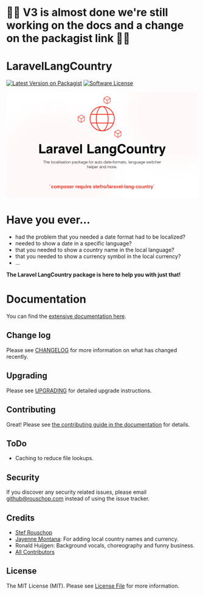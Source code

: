 # 🚨🚨 V3 is almost done we're still working on the docs and a change on the packagist link 🚨🚨

# LaravelLangCountry

[![Latest Version on Packagist][ico-version]][link-packagist]
[![Software License][ico-license]](LICENSE.md)

![laravel-langcountry.png](/docs/public/laravel-langcountry.png)

# Have you ever...

* had the problem that you needed a date format had to be localized?
* needed to show a date in a specific language?
* that you needed to show a country name in the local language?
* that you needed to show a currency symbol in the local currency?
* ...

**The Laravel LangCountry package is here to help you with just that!**

# Documentation

You can find the [extensive documentation here](https://stefro.github.io/laravel-lang-country/).

## Change log

Please see [CHANGELOG](https://stefro.github.io/laravel-lang-country/getting-started/changelog.html) for more
information on what has changed recently.

## Upgrading

Please see [UPGRADING](https://stefro.github.io/laravel-lang-country/getting-started/upgrade.html) for detailed upgrade
instructions.

## Contributing

Great! Please
see [the contributing guide in the documentation](https://stefro.github.io/laravel-lang-country/contribute/contribution.html)
for details.

## ToDo

* Caching to reduce file lookups.

## Security

If you discover any security related issues, please email github@rouschop.com instead of using the issue tracker.

## Credits

- [Stef Rouschop](https://github.com/stefro)
- [Jayenne Montana](https://github.com/jayenne): For adding local country names and currency.
- Ronald Huijgen: Background vocals, choreography and funny business.
- [All Contributors][link-contributors]

## License

The MIT License (MIT). Please see [License File](LICENSE.md) for more information.

[ico-version]: https://img.shields.io/packagist/v/involved-group/laravel-lang-country.svg?style=flat-square

[ico-license]: https://img.shields.io/badge/license-MIT-brightgreen.svg?style=flat-square

[ico-downloads]: https://img.shields.io/packagist/dt/involved-group/laravel-lang-country.svg?style=flat-square

[link-packagist]: https://packagist.org/packages/involved-group/laravel-lang-country

[link-author]: https://github.com/stefro

[link-contributors]: ../../contributors
